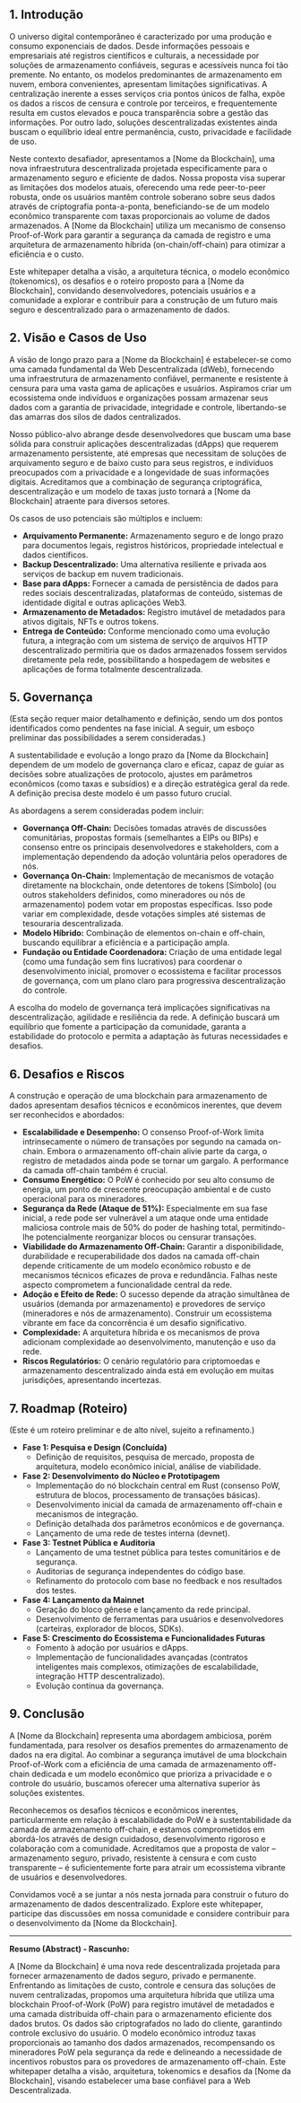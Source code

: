 


## 1. Introdução

O universo digital contemporâneo é caracterizado por uma produção e consumo exponenciais de dados. Desde informações pessoais e empresariais até registros científicos e culturais, a necessidade por soluções de armazenamento confiáveis, seguras e acessíveis nunca foi tão premente. No entanto, os modelos predominantes de armazenamento em nuvem, embora convenientes, apresentam limitações significativas. A centralização inerente a esses serviços cria pontos únicos de falha, expõe os dados a riscos de censura e controle por terceiros, e frequentemente resulta em custos elevados e pouca transparência sobre a gestão das informações. Por outro lado, soluções descentralizadas existentes ainda buscam o equilíbrio ideal entre permanência, custo, privacidade e facilidade de uso.

Neste contexto desafiador, apresentamos a [Nome da Blockchain], uma nova infraestrutura descentralizada projetada especificamente para o armazenamento seguro e eficiente de dados. Nossa proposta visa superar as limitações dos modelos atuais, oferecendo uma rede peer-to-peer robusta, onde os usuários mantêm controle soberano sobre seus dados através de criptografia ponta-a-ponta, beneficiando-se de um modelo econômico transparente com taxas proporcionais ao volume de dados armazenados. A [Nome da Blockchain] utiliza um mecanismo de consenso Proof-of-Work para garantir a segurança da camada de registro e uma arquitetura de armazenamento híbrida (on-chain/off-chain) para otimizar a eficiência e o custo.

Este whitepaper detalha a visão, a arquitetura técnica, o modelo econômico (tokenomics), os desafios e o roteiro proposto para a [Nome da Blockchain], convidando desenvolvedores, potenciais usuários e a comunidade a explorar e contribuir para a construção de um futuro mais seguro e descentralizado para o armazenamento de dados.

## 2. Visão e Casos de Uso

A visão de longo prazo para a [Nome da Blockchain] é estabelecer-se como uma camada fundamental da Web Descentralizada (dWeb), fornecendo uma infraestrutura de armazenamento confiável, permanente e resistente à censura para uma vasta gama de aplicações e usuários. Aspiramos criar um ecossistema onde indivíduos e organizações possam armazenar seus dados com a garantia de privacidade, integridade e controle, libertando-se das amarras dos silos de dados centralizados.

Nosso público-alvo abrange desde desenvolvedores que buscam uma base sólida para construir aplicações descentralizadas (dApps) que requerem armazenamento persistente, até empresas que necessitam de soluções de arquivamento seguro e de baixo custo para seus registros, e indivíduos preocupados com a privacidade e a longevidade de suas informações digitais. Acreditamos que a combinação de segurança criptográfica, descentralização e um modelo de taxas justo tornará a [Nome da Blockchain] atraente para diversos setores.

Os casos de uso potenciais são múltiplos e incluem:

*   **Arquivamento Permanente:** Armazenamento seguro e de longo prazo para documentos legais, registros históricos, propriedade intelectual e dados científicos.
*   **Backup Descentralizado:** Uma alternativa resiliente e privada aos serviços de backup em nuvem tradicionais.
*   **Base para dApps:** Fornecer a camada de persistência de dados para redes sociais descentralizadas, plataformas de conteúdo, sistemas de identidade digital e outras aplicações Web3.
*   **Armazenamento de Metadados:** Registro imutável de metadados para ativos digitais, NFTs e outros tokens.
*   **Entrega de Conteúdo:** Conforme mencionado como uma evolução futura, a integração com um sistema de serviço de arquivos HTTP descentralizado permitiria que os dados armazenados fossem servidos diretamente pela rede, possibilitando a hospedagem de websites e aplicações de forma totalmente descentralizada.

## 5. Governança

(Esta seção requer maior detalhamento e definição, sendo um dos pontos identificados como pendentes na fase inicial. A seguir, um esboço preliminar das possibilidades a serem consideradas.)

A sustentabilidade e evolução a longo prazo da [Nome da Blockchain] dependem de um modelo de governança claro e eficaz, capaz de guiar as decisões sobre atualizações de protocolo, ajustes em parâmetros econômicos (como taxas e subsídios) e a direção estratégica geral da rede. A definição precisa deste modelo é um passo futuro crucial.

As abordagens a serem consideradas podem incluir:

*   **Governança Off-Chain:** Decisões tomadas através de discussões comunitárias, propostas formais (semelhantes a EIPs ou BIPs) e consenso entre os principais desenvolvedores e stakeholders, com a implementação dependendo da adoção voluntária pelos operadores de nós.
*   **Governança On-Chain:** Implementação de mecanismos de votação diretamente na blockchain, onde detentores de tokens [Símbolo] (ou outros stakeholders definidos, como mineradores ou nós de armazenamento) podem votar em propostas específicas. Isso pode variar em complexidade, desde votações simples até sistemas de tesouraria descentralizada.
*   **Modelo Híbrido:** Combinação de elementos on-chain e off-chain, buscando equilibrar a eficiência e a participação ampla.
*   **Fundação ou Entidade Coordenadora:** Criação de uma entidade legal (como uma fundação sem fins lucrativos) para coordenar o desenvolvimento inicial, promover o ecossistema e facilitar processos de governança, com um plano claro para progressiva descentralização do controle.

A escolha do modelo de governança terá implicações significativas na descentralização, agilidade e resiliência da rede. A definição buscará um equilíbrio que fomente a participação da comunidade, garanta a estabilidade do protocolo e permita a adaptação às futuras necessidades e desafios.

## 6. Desafios e Riscos

A construção e operação de uma blockchain para armazenamento de dados apresentam desafios técnicos e econômicos inerentes, que devem ser reconhecidos e abordados:

*   **Escalabilidade e Desempenho:** O consenso Proof-of-Work limita intrinsecamente o número de transações por segundo na camada on-chain. Embora o armazenamento off-chain alivie parte da carga, o registro de metadados ainda pode se tornar um gargalo. A performance da camada off-chain também é crucial.
*   **Consumo Energético:** O PoW é conhecido por seu alto consumo de energia, um ponto de crescente preocupação ambiental e de custo operacional para os mineradores.
*   **Segurança da Rede (Ataque de 51%):** Especialmente em sua fase inicial, a rede pode ser vulnerável a um ataque onde uma entidade maliciosa controle mais de 50% do poder de hashing total, permitindo-lhe potencialmente reorganizar blocos ou censurar transações.
*   **Viabilidade do Armazenamento Off-Chain:** Garantir a disponibilidade, durabilidade e recuperabilidade dos dados na camada off-chain depende criticamente de um modelo econômico robusto e de mecanismos técnicos eficazes de prova e redundância. Falhas neste aspecto comprometem a funcionalidade central da rede.
*   **Adoção e Efeito de Rede:** O sucesso depende da atração simultânea de usuários (demanda por armazenamento) e provedores de serviço (mineradores e nós de armazenamento). Construir um ecossistema vibrante em face da concorrência é um desafio significativo.
*   **Complexidade:** A arquitetura híbrida e os mecanismos de prova adicionam complexidade ao desenvolvimento, manutenção e uso da rede.
*   **Riscos Regulatórios:** O cenário regulatório para criptomoedas e armazenamento descentralizado ainda está em evolução em muitas jurisdições, apresentando incertezas.

## 7. Roadmap (Roteiro)

(Este é um roteiro preliminar e de alto nível, sujeito a refinamento.)

*   **Fase 1: Pesquisa e Design (Concluída)**
    *   Definição de requisitos, pesquisa de mercado, proposta de arquitetura, modelo econômico inicial, análise de viabilidade.
*   **Fase 2: Desenvolvimento do Núcleo e Prototipagem**
    *   Implementação do nó blockchain central em Rust (consenso PoW, estrutura de blocos, processamento de transações básicas).
    *   Desenvolvimento inicial da camada de armazenamento off-chain e mecanismos de integração.
    *   Definição detalhada dos parâmetros econômicos e de governança.
    *   Lançamento de uma rede de testes interna (devnet).
*   **Fase 3: Testnet Pública e Auditoria**
    *   Lançamento de uma testnet pública para testes comunitários e de segurança.
    *   Auditorias de segurança independentes do código base.
    *   Refinamento do protocolo com base no feedback e nos resultados dos testes.
*   **Fase 4: Lançamento da Mainnet**
    *   Geração do bloco gênese e lançamento da rede principal.
    *   Desenvolvimento de ferramentas para usuários e desenvolvedores (carteiras, explorador de blocos, SDKs).
*   **Fase 5: Crescimento do Ecossistema e Funcionalidades Futuras**
    *   Fomento à adoção por usuários e dApps.
    *   Implementação de funcionalidades avançadas (contratos inteligentes mais complexos, otimizações de escalabilidade, integração HTTP descentralizado).
    *   Evolução contínua da governança.

## 9. Conclusão

A [Nome da Blockchain] representa uma abordagem ambiciosa, porém fundamentada, para resolver os desafios prementes do armazenamento de dados na era digital. Ao combinar a segurança imutável de uma blockchain Proof-of-Work com a eficiência de uma camada de armazenamento off-chain dedicada e um modelo econômico que prioriza a privacidade e o controle do usuário, buscamos oferecer uma alternativa superior às soluções existentes.

Reconhecemos os desafios técnicos e econômicos inerentes, particularmente em relação à escalabilidade do PoW e à sustentabilidade da camada de armazenamento off-chain, e estamos comprometidos em abordá-los através de design cuidadoso, desenvolvimento rigoroso e colaboração com a comunidade. Acreditamos que a proposta de valor – armazenamento seguro, privado, resistente à censura e com custo transparente – é suficientemente forte para atrair um ecossistema vibrante de usuários e desenvolvedores.

Convidamos você a se juntar a nós nesta jornada para construir o futuro do armazenamento de dados descentralizado. Explore este whitepaper, participe das discussões em nossa comunidade e considere contribuir para o desenvolvimento da [Nome da Blockchain].

---

**Resumo (Abstract) - Rascunho:**

A [Nome da Blockchain] é uma nova rede descentralizada projetada para fornecer armazenamento de dados seguro, privado e permanente. Enfrentando as limitações de custo, controle e censura das soluções de nuvem centralizadas, propomos uma arquitetura híbrida que utiliza uma blockchain Proof-of-Work (PoW) para registro imutável de metadados e uma camada distribuída off-chain para o armazenamento eficiente dos dados brutos. Os dados são criptografados no lado do cliente, garantindo controle exclusivo do usuário. O modelo econômico introduz taxas proporcionais ao tamanho dos dados armazenados, recompensando os mineradores PoW pela segurança da rede e delineando a necessidade de incentivos robustos para os provedores de armazenamento off-chain. Este whitepaper detalha a visão, arquitetura, tokenomics e desafios da [Nome da Blockchain], visando estabelecer uma base confiável para a Web Descentralizada.

